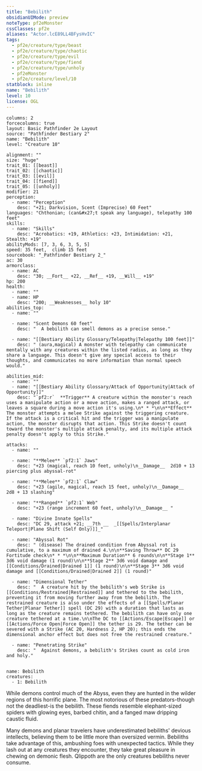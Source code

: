 ```yaml
---
title: "Bebilith"
obsidianUIMode: preview
noteType: pf2eMonster
cssClasses: pf2e
aliases: "Actor.lcE89LL4BFysHvIC" 
tags:
  - pf2e/creature/type/beast
  - pf2e/creature/type/chaotic
  - pf2e/creature/type/evil
  - pf2e/creature/type/fiend
  - pf2e/creature/type/unholy
  - pf2eMonster
  - pf2e/creature/level/10
statblock: inline
name: "Bebilith"
level: 10
license: OGL
---
```


```statblock
columns: 2
forcecolumns: true
layout: Basic Pathfinder 2e Layout
source: "Pathfinder Bestiary 2"
name: "Bebilith"
level: "Creature 10"

alignment: ""
size: "huge"
trait_01: [[beast]]
trait_02: [[chaotic]]
trait_03: [[evil]]
trait_04: [[fiend]]
trait_05: [[unholy]]
modifier: 21
perception:
  - name: "Perception"
    desc: "+21; Darkvision, Scent (Imprecise) 60 Feet"
languages: "Chthonian; (can&#x27;t speak any language), telepathy 100 feet"
skills:
  - name: "Skills"
    desc: "Acrobatics: +19, Athletics: +23, Intimidation: +21, Stealth: +19"
abilityMods: [7, 3, 6, 3, 5, 5]
speed: 35 feet,  climb 15 feet
sourcebook: "_Pathfinder Bestiary 2_"
ac: 30
armorclass:
  - name: AC
    desc: "30; __Fort__ +22, __Ref__ +19, __Will__ +19"
hp: 200
health:
  - name: ""
  - name: HP
    desc: "200; __Weaknesses__ holy 10"
abilities_top:
  - name: ""

  - name: "Scent Demons 60 feet"
    desc: "  A bebilith can smell demons as a precise sense."

  - name: "[[Bestiary Ability Glossary/Telepathy|Telepathy 100 feet]]"
    desc: " (aura,magical) A monster with telepathy can communicate mentally with any creatures within the listed radius, as long as they share a language. This doesn't give any special access to their thoughts, and communicates no more information than normal speech would."

abilities_mid:
  - name: ""
  - name: "[[Bestiary Ability Glossary/Attack of Opportunity|Attack of Opportunity]]"
    desc: "`pf2:r`  **Trigger** A creature within the monster's reach uses a manipulate action or a move action, makes a ranged attack, or leaves a square during a move action it's using.\n* * *\n\n**Effect** The monster attempts a melee Strike against the triggering creature. If the attack is a critical hit and the trigger was a manipulate action, the monster disrupts that action. This Strike doesn't count toward the monster's multiple attack penalty, and its multiple attack penalty doesn't apply to this Strike."

attacks:
  - name: ""

  - name: "**Melee** `pf2:1` Jaws"
    desc: "+23 (magical, reach 10 feet, unholy)\n__Damage__  2d10 + 13 piercing plus abyssal-rot"

  - name: "**Melee** `pf2:1` Claw"
    desc: "+23 (agile, magical, reach 15 feet, unholy)\n__Damage__  2d8 + 13 slashing"

  - name: "**Ranged** `pf2:1` Web"
    desc: "+23 (range increment 60 feet, unholy)\n__Damage__ "

  - name: "Divine Innate Spells"
    desc: "DC 29, attack +21; __7th __  _[[Spells/Interplanar Teleport|Plane Shift (Self Only)]]_"

  - name: "Abyssal Rot"
    desc: " (disease) The drained condition from Abyssal rot is cumulative, to a maximum of drained 4.\n\n**Saving Throw** DC 29 Fortitude check\n* * *\n\n**Maximum Duration** 6 rounds\n\n**Stage 1** 3d6 void damage (1 round)\n\n**Stage 2** 3d6 void damage and [[Conditions/Drained|Drained 1]] (1 round)\n\n**Stage 3** 3d6 void damage and [[Conditions/Drained|Drained 2]] (1 round)"

  - name: "Dimensional Tether"
    desc: "  A creature hit by the bebilith's web Strike is [[Conditions/Restrained|Restrained]] and tethered to the bebilith, preventing it from moving further away from the bebilith. The restrained creature is also under the effects of a [[Spells/Planar Tether|Planar Tether]] spell (DC 29) with a duration that lasts as long as the creature remains tethered. The bebilith can have only one creature tethered at a time.\n\nThe DC to [[Actions/Escape|Escape]] or [[Actions/Force Open|Force Open]] the tether is 29. The tether can be severed with a Strike (AC 20, Hardness 2, HP 20); this ends the dimensional anchor effect but does not free the restrained creature."

  - name: "Penetrating Strike"
    desc: "  Against demons, a bebilith's Strikes count as cold iron and holy."
 
```

```encounter-table
name: Bebilith
creatures:
  - 1: Bebilith
```



While demons control much of the Abyss, even they are hunted in the wilder regions of this horrific plane. The most notorious of these predators-though not the deadliest-is the bebilith. These fiends resemble elephant-sized spiders with glowing eyes, barbed chitin, and a fanged maw dripping caustic fluid.

Many demons and planar travelers have underestimated bebiliths' devious intellects, believing them to be little more than oversized vermin. Bebiliths take advantage of this, ambushing foes with unexpected tactics. While they lash out at any creatures they encounter, they take great pleasure in chewing on demonic flesh. Qlippoth are the only creatures bebiliths never consume.

